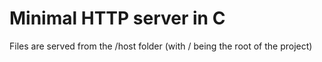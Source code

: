 # Minimal HTTP server in C

Files are served from the /host folder (with / being the root of the project)
